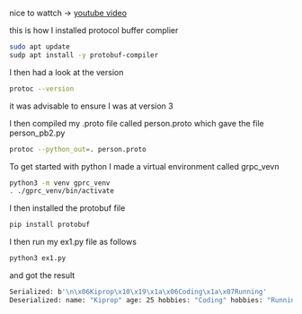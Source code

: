nice to wattch -> [youtube video](https://www.youtube.com/watch?v=gnchfOojMk4)

this is how I installed protocol buffer complier

```sh
sudo apt update
sudp apt install -y protobuf-compiler
```

I then had a look at the version

```sh
protoc --version
```
it was advisable to ensure I was at version 3

I then compiled my .proto file called person.proto which gave the file  person_pb2.py

```sh
protoc --python_out=. person.proto
```

To get started with python I made a virtual environment called grpc_vevn

```sh
python3 -m venv gprc_venv
. ./gprc_venv/bin/activate
```
I then installed the protobuf file
```sh
pip install protobuf
```

I then run my ex1.py file as follows
```sh
python3 ex1.py
```
and got the result
```sh
Serialized: b'\n\x06Kiprop\x10\x19\x1a\x06Coding\x1a\x07Running'
Deserialized: name: "Kiprop" age: 25 hobbies: "Coding" hobbies: "Running"
```




